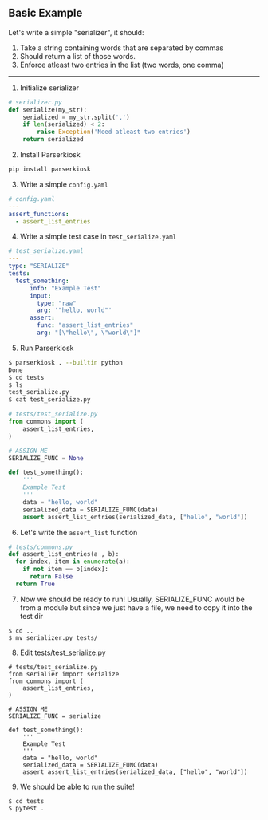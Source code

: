 ## Basic Example
Let's write a simple "serializer", it should:
1. Take a string containing words that are separated by commas
2. Should return a list of those words. 
3. Enforce atleast two entries in the list (two words, one comma)
---
1. Initialize serializer

``` python
# serializer.py
def serialize(my_str):
    serialized = my_str.split(',')
    if len(serialized) < 2:
        raise Exception('Need atleast two entries')
    return serialized
```
2. Install Parserkiosk
``` bash
pip install parserkiosk
```
3. Write a simple ```config.yaml```
``` yaml
# config.yaml
---
assert_functions:
  - assert_list_entries
```
4. Write a simple test case in ```test_serialize.yaml```
``` yaml
# test_serialize.yaml
---
type: "SERIALIZE"
tests:
  test_something:
      info: "Example Test"
      input:
        type: "raw"
        arg: '"hello, world"'
      assert:
        func: "assert_list_entries"
        arg: "[\"hello\", \"world\"]"
```
5. Run Parserkiosk
``` bash
$ parserkiosk . --builtin python
Done
$ cd tests
$ ls
test_serialize.py
$ cat test_serialize.py
```
``` python
# tests/test_serialize.py
from commons import (
    assert_list_entries,
)

# ASSIGN ME
SERIALIZE_FUNC = None

def test_something():
    '''
    Example Test
    '''
    data = "hello, world"
    serialized_data = SERIALIZE_FUNC(data)
    assert assert_list_entries(serialized_data, ["hello", "world"])
```
6. Let's write the ``assert_list`` function
``` python
# tests/commons.py
def assert_list_entries(a , b):
  for index, item in enumerate(a):
    if not item == b[index]:
      return False
  return True
```
7. Now we should be ready to run! Usually, SERIALIZE_FUNC would be from a module but since we just have a file, we need to copy it into the test dir
```
$ cd ..
$ mv serializer.py tests/
```
8. Edit tests/test_serialize.py
```
# tests/test_serialize.py
from serialier import serialize
from commons import (
    assert_list_entries,
)

# ASSIGN ME
SERIALIZE_FUNC = serialize

def test_something():
    '''
    Example Test
    '''
    data = "hello, world"
    serialized_data = SERIALIZE_FUNC(data)
    assert assert_list_entries(serialized_data, ["hello", "world"])
```
9. We should be able to run the suite!
```
$ cd tests
$ pytest .
```
